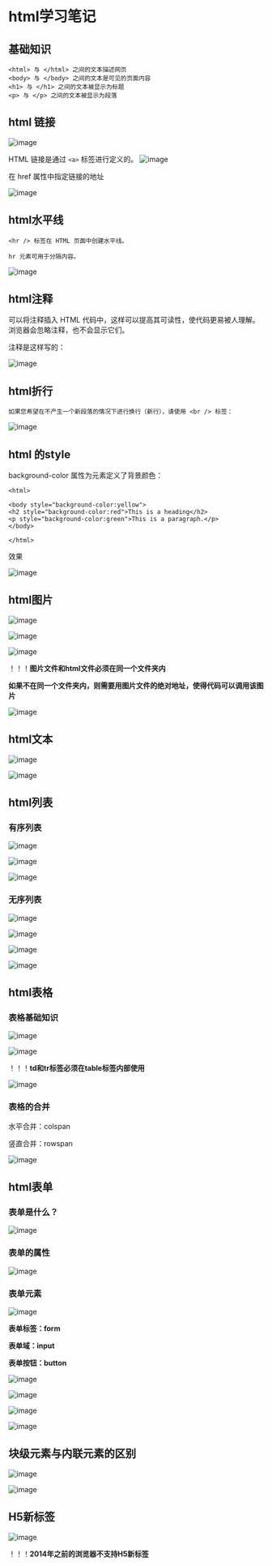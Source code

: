 # html学习笔记

## 基础知识

```
<html> 与 </html> 之间的文本描述网页
<body> 与 </body> 之间的文本是可见的页面内容
<h1> 与 </h1> 之间的文本被显示为标题
<p> 与 </p> 之间的文本被显示为段落
```



## html 链接

![image](https://github.com/Bulonte/Tasks/assets/149052453/5a2f3bd7-af27-42b2-9514-069dfdf80127)

HTML 链接是通过 `<a>` 标签进行定义的。
![image](https://github.com/Bulonte/Tasks/assets/149052453/feb702fa-27a0-4dbf-ba34-402183eba164)







在 href 属性中指定链接的地址

![image](https://github.com/Bulonte/Tasks/assets/149052453/4c8e32c9-c5c4-4047-8396-66998a06ee2f)









## html水平线

```
<hr /> 标签在 HTML 页面中创建水平线。

hr 元素可用于分隔内容。
```

![image](https://github.com/Bulonte/Tasks/assets/149052453/7a2fbb7a-ead3-4fe7-bebb-6e41da605ed2)


## html注释

可以将注释插入 HTML 代码中，这样可以提高其可读性，使代码更易被人理解。浏览器会忽略注释，也不会显示它们。

注释是这样写的：

![image](https://github.com/Bulonte/Tasks/assets/149052453/8e947980-3240-4378-8d29-bf1aa3cc7058)


## html折行

```
如果您希望在不产生一个新段落的情况下进行换行（新行），请使用 <br /> 标签：
```

![image](https://github.com/Bulonte/Tasks/assets/149052453/5dc55f17-fd0f-45fc-8b5b-b6abedf52eaf)



## html 的style

background-color 属性为元素定义了背景颜色：

```
<html>

<body style="background-color:yellow">
<h2 style="background-color:red">This is a heading</h2>
<p style="background-color:green">This is a paragraph.</p>
</body>

</html>
```

效果

![image](https://github.com/Bulonte/Tasks/assets/149052453/a6f083a5-17ed-42a4-b04a-471770be2af3)




## html图片

![image](https://github.com/Bulonte/Tasks/assets/149052453/3a9d68ae-cf2d-4d34-9bee-59b7e9443523)

![image](https://github.com/Bulonte/Tasks/assets/149052453/c723b9ce-2570-4fe7-a7e8-226b24e0c04e)


![image](https://github.com/Bulonte/Tasks/assets/149052453/5a58fa47-375b-4a98-a1f2-80a29dbbf870)


！！！**图片文件和html文件必须在同一个文件夹内**

**如果不在同一个文件夹内，则需要用图片文件的绝对地址，使得代码可以调用该图片**

![image](https://github.com/Bulonte/Tasks/assets/149052453/428f2b8d-ef41-4b47-b217-0d70055cb91d)




## html文本

![image](https://github.com/Bulonte/Tasks/assets/149052453/919c58a5-e18c-4ddb-9e00-4b58218bafc7)

![image](https://github.com/Bulonte/Tasks/assets/149052453/d28967f0-3ed8-4881-8966-9f6b915c4044)


 



## html列表

### 有序列表

![image](https://github.com/Bulonte/Tasks/assets/149052453/e9c7c9ce-a4fc-4774-8fae-6c65e945a938)

![image](https://github.com/Bulonte/Tasks/assets/149052453/81e98ba3-b730-4147-b61d-40118e3f4740)


![image](https://github.com/Bulonte/Tasks/assets/149052453/ff73e3b2-1a7b-44bd-af2a-26fa37e7a321)


### 无序列表

![image](https://github.com/Bulonte/Tasks/assets/149052453/037316bc-fabd-4083-8c51-cc73ab97ce0d)


![image](https://github.com/Bulonte/Tasks/assets/149052453/1c740238-f8b8-48c9-bbdc-cdcdebf6fce4)


![image](https://github.com/Bulonte/Tasks/assets/149052453/d89c65dc-775f-49c1-8463-3de21f3eeb93)


![image](https://github.com/Bulonte/Tasks/assets/149052453/1467a248-d63c-4458-b592-fb0df46afeb0)






## html表格

### 表格基础知识

![image](https://github.com/Bulonte/Tasks/assets/149052453/886630c1-e075-411c-88f8-b5d89f1f0b4b)


![image](https://github.com/Bulonte/Tasks/assets/149052453/e01186ed-f97b-4789-b439-586f85c7e341)


！！！**td和tr标签必须在table标签内部使用**

![image](https://github.com/Bulonte/Tasks/assets/149052453/f26a0693-fbe5-4ebf-8aca-acb35d5aaab9)

### 表格的合并

水平合并：colspan

竖直合并：rowspan 

![image](https://github.com/Bulonte/Tasks/assets/149052453/e80a7bb6-613c-46c5-8c1e-2a2925f1c96d)






## html表单

### 表单是什么？

![image](https://github.com/Bulonte/Tasks/assets/149052453/ed619ec5-0e19-4c8b-b0a7-e2fce3d19592)


### 表单的属性

![image](https://github.com/Bulonte/Tasks/assets/149052453/41213100-8641-4105-b134-5edb975cb675)


### 表单元素

![image](https://github.com/Bulonte/Tasks/assets/149052453/7a5241f2-f63c-4649-a9c6-763771a27bf3)


**表单标签：form**

**表单域：input**

**表单按钮：button**

![image](https://github.com/Bulonte/Tasks/assets/149052453/ba707479-9aec-41c6-ba1d-284b20ba77f9)


![image](https://github.com/Bulonte/Tasks/assets/149052453/a9c9a3db-5db2-4f21-b203-9c86ada05b02)


![image](https://github.com/Bulonte/Tasks/assets/149052453/b65bac80-f022-46a7-8ee4-013caa1391b1)


![image](https://github.com/Bulonte/Tasks/assets/149052453/d1164c42-ac88-4eab-aa41-081826051e7d)




## 块级元素与内联元素的区别

![image](https://github.com/Bulonte/Tasks/assets/149052453/eb43d30b-967a-43ae-b4cb-d4ac48a2e914)


![image](https://github.com/Bulonte/Tasks/assets/149052453/c3c01cc2-6572-49cb-9033-7d35265cde56)



## H5新标签

![image](https://github.com/Bulonte/Tasks/assets/149052453/ab8ac202-f035-492c-96ba-fb1fba8314d3)


！！！**2014年之前的浏览器不支持H5新标签**

